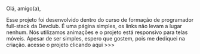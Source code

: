 Olá, amigo(a),

Esse projeto foi desenvolvido dentro do curso de formação de programador full-stack da Devclub. É uma página simples, os links não levam a lugar nenhum. Nós utilizamos animações e o projeto está responsivo para telas móveis. Apesar de ser simples, espero que gostem, pois me dediquei na criação.
acesse o projeto clicando aqui >>> 

